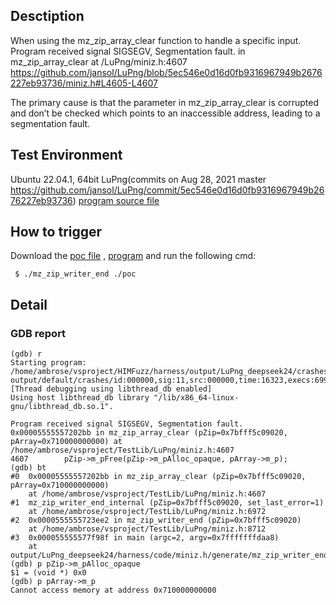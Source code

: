 ## Desctiption
When using the mz_zip_array_clear function to handle a specific input. Program received signal SIGSEGV, Segmentation fault. in mz_zip_array_clear at /LuPng/miniz.h:4607
https://github.com/jansol/LuPng/blob/5ec546e0d16d0fb9316967949b2676227eb93736/miniz.h#L4605-L4607

The primary cause is that the parameter in mz_zip_array_clear is corrupted and don’t be checked which points to an inaccessible address, leading to a segmentation fault.

## Test Environment
Ubuntu 22.04.1, 64bit
LuPng(commits on Aug 28, 2021 master https://github.com/jansol/LuPng/commit/5ec546e0d16d0fb9316967949b2676227eb93736)
[program source file](https://github.com/ambrosecm/pocs/blob/main/LuPng/mz_zip_array_clear/mz_zip_writer_end.c)

## How to trigger
Download the [poc file](https://github.com/ambrosecm/pocs/blob/main/LuPng/mz_zip_array_clear/poc) , [program](https://github.com/ambrosecm/pocs/blob/main/LuPng/mz_zip_array_clear/mz_zip_writer_end) and run the following cmd:
```
 $ ./mz_zip_writer_end ./poc
```

## Detail
### GDB report
```
(gdb) r
Starting program: /home/ambrose/vsproject/HIMFuzz/harness/output/LuPng_deepseek24/crashes/miniz.h/generate/mz_zip_writer_end/mz_zip_writer_end output/default/crashes/id:000000,sig:11,src:000000,time:16323,execs:6994,op:havoc,rep:41
[Thread debugging using libthread_db enabled]
Using host libthread_db library "/lib/x86_64-linux-gnu/libthread_db.so.1".

Program received signal SIGSEGV, Segmentation fault.
0x00005555557202bb in mz_zip_array_clear (pZip=0x7bfff5c09020, pArray=0x710000000000) at /home/ambrose/vsproject/TestLib/LuPng/miniz.h:4607
4607        pZip->m_pFree(pZip->m_pAlloc_opaque, pArray->m_p);
(gdb) bt
#0  0x00005555557202bb in mz_zip_array_clear (pZip=0x7bfff5c09020, pArray=0x710000000000)
    at /home/ambrose/vsproject/TestLib/LuPng/miniz.h:4607
#1  mz_zip_writer_end_internal (pZip=0x7bfff5c09020, set_last_error=1)
    at /home/ambrose/vsproject/TestLib/LuPng/miniz.h:6972
#2  0x0000555555723ee2 in mz_zip_writer_end (pZip=0x7bfff5c09020)
    at /home/ambrose/vsproject/TestLib/LuPng/miniz.h:8712
#3  0x000055555577f98f in main (argc=2, argv=0x7fffffffdaa8)
    at output/LuPng_deepseek24/harness/code/miniz.h/generate/mz_zip_writer_end.c:37
(gdb) p pZip->m_pAlloc_opaque
$1 = (void *) 0x0
(gdb) p pArray->m_p
Cannot access memory at address 0x710000000000
```
